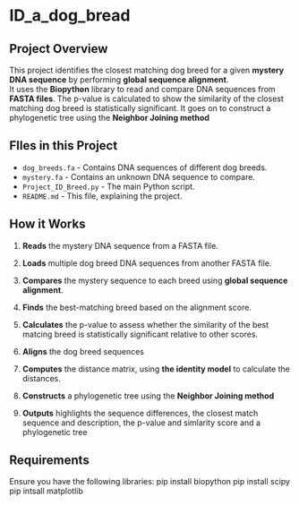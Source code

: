 # ID_a_dog_bread

## Project Overview
This project identifies the closest matching dog breed for a given **mystery DNA sequence** by performing **global sequence alignment**.  
It uses the **Biopython** library to read and compare DNA sequences from **FASTA files**. The p-value is calculated to show the similarity of the closest matching dog breed is statistically significant. It goes on to construct a phylogenetic tree using the **Neighbor Joining method**


## FIles in this Project
- `dog_breeds.fa` - Contains DNA sequences of different dog breeds.
- `mystery.fa` - Contains an unknown DNA sequence to compare.
- `Project_ID_Breed.py` - The main Python script.
- `README.md` - This file, explaining the project.

##  How it Works
1. **Reads** the mystery DNA sequence from a FASTA file.
2. **Loads** multiple dog breed DNA sequences from another FASTA file.
3. **Compares** the mystery sequence to each breed using **global sequence alignment**.
4. **Finds** the best-matching breed based on the alignment score.
5. **Calculates** the p-value to assess whether the similarity of the best matcing breed is statistically significant relative to other scores.
6. **Aligns** the dog breed sequences
7. **Computes** the distance matrix, using **the identity model** to calculate the distances.
8. **Constructs** a phylogenetic tree using the **Neighbor Joining method**

9. **Outputs**  highlights the sequence differences, the closest match sequence and description, the p-value and simlarity score and a phylogenetic tree

## Requirements
Ensure you have the following libraries: 
pip install biopython 
pip install scipy
pip intsall matplotlib